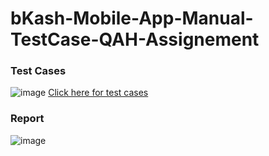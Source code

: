 # bKash-Mobile-App-Manual-TestCase-QAH-Assignement

### Test Cases
![image](https://github.com/user-attachments/assets/9c0ff479-0345-4b43-8604-2d3a1dd1e9d7)
[Click here for test cases](https://docs.google.com/spreadsheets/d/1LHY2T5mS98fP9bgNqvT2CI0HRPYu7eLai2eFxSm3Pj4/edit?usp=sharing)

### Report
![image](https://github.com/user-attachments/assets/9c97e5ba-7073-4b1f-9cc3-df9b5d36d52e)
